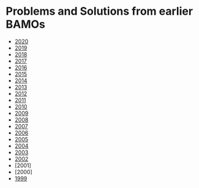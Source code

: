 <h1>Problems and Solutions from earlier BAMOs</h1>



* [2020](examfiles/bamo2020examsol.pdf)
* [2019](examfiles/bamo2019examsol.pdf)
* [2018](examfiles/BAMO2018ProblemsAndSolutions.pdf)
* [2017](examfiles/bamo2017examsol.pdf)
* [2016](examfiles/BAMO2016ProblemsAndSolutions.pdf)
* [2015](examfiles/bamo2015-problems-and-solutions.pdf)
* [2014](examfiles/bamo2014-problems-and-solutions.pdf)
* [2013](examfiles/bamo2013examsol.pdf)
* [2012](examfiles/bamo2012examsol.pdf)
* [2011](examfiles/bamo2011examsol.pdf)
* [2010](examfiles/bamo2010examsol.pdf)
* [2009](examfiles/bamo2009examsol.pdf)
* [2008](examfiles/bamo2008examsol.pdf)
* [2007](examfiles/bamo2007examsol.pdf)
* [2006](examfiles/bamo2006examsol.pdf)
* [2005](examfiles/bamo2005examsol.pdf)
* [2004](examfiles/bamo2004examsol.pdf)
* [2003](examfiles/bamo2003examsol.pdf)
* [2002](examfiles/bamo2002problems-and-solns.pdf)
* [2001]
* [2000]
* [1999](examfiles/bamo99draft.pdf)

